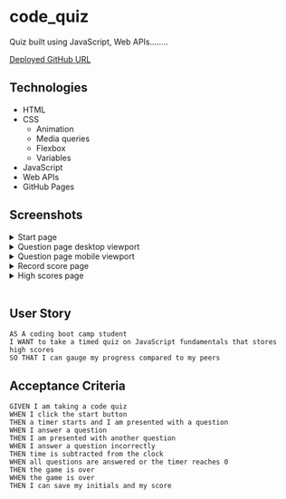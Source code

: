 # code_quiz

Quiz built using JavaScript, Web APIs........

[Deployed GitHub URL](...)

## Technologies

- HTML
- CSS
  - Animation
  - Media queries
  - Flexbox
  - Variables
- JavaScript
- Web APIs
- GitHub Pages

## Screenshots

<details>
<summary>Start page</summary>

![start-page](...)

</details>

<details>
<summary>Question page desktop viewport</summary>

![question-page-desktop](...)

</details>

<details>
<summary>Question page mobile viewport</summary>

![question-page-mobile](...)

</details>

<details>
<summary>Record score page</summary>

![record-score-page](...)

</details>

<details>
<summary>High scores page</summary>

![highscores-page](...)

</details>
</br>

## User Story

```
AS A coding boot camp student
I WANT to take a timed quiz on JavaScript fundamentals that stores high scores
SO THAT I can gauge my progress compared to my peers
```

## Acceptance Criteria

```
GIVEN I am taking a code quiz
WHEN I click the start button
THEN a timer starts and I am presented with a question
WHEN I answer a question
THEN I am presented with another question
WHEN I answer a question incorrectly
THEN time is subtracted from the clock
WHEN all questions are answered or the timer reaches 0
THEN the game is over
WHEN the game is over
THEN I can save my initials and my score
```

